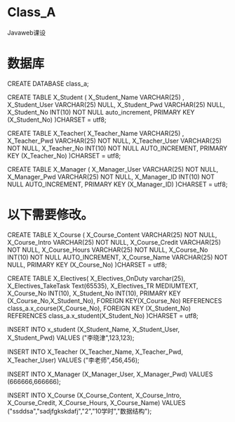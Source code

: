 # Class_A
Javaweb课设
# 数据库

CREATE DATABASE class_a;

CREATE TABLE X_Student (
  X_Student_Name VARCHAR(25) ,
  X_Student_User VARCHAR(25)  NULL,
  X_Student_Pwd  VARCHAR(25)  NULL,
  X_Student_No   INT(10) NOT NULL auto_increment,
  PRIMARY KEY (X_Student_No)
)CHARSET = utf8;

CREATE TABLE X_Teacher(
  X_Teacher_Name VARCHAR(25) ,
  X_Teacher_Pwd VARCHAR(25) NOT NULL,
  X_Teacher_User  VARCHAR(25) NOT NULL,
  X_Teacher_No   INT(10) NOT NULL AUTO_INCREMENT,
  PRIMARY KEY (X_Teacher_No)
)CHARSET = utf8;

CREATE TABLE X_Manager (
  X_Manager_User VARCHAR(25) NOT NULL,
  X_Manager_Pwd  VARCHAR(25) NOT NULL,
  X_Manager_ID   INT(10)  NOT NULL AUTO_INCREMENT,
  PRIMARY KEY (X_Manager_ID)
)CHARSET = utf8;
# 以下需要修改。
CREATE TABLE X_Course (
  X_Course_Content VARCHAR(25) NOT NULL,
  X_Course_Intro  VARCHAR(25) NOT NULL,
  X_Course_Credit VARCHAR(25) NOT NULL,
  X_Course_Hours VARCHAR(25) NOT NULL,
  X_Course_No INT(10) NOT NULL AUTO_INCREMENT,
  X_Course_Name VARCHAR(25) NOT NULL,
  PRIMARY KEY (X_Course_No)
)CHARSET = utf8;

CREATE TABLE X_Electives(
  X_Electives_OnDuty varchar(25),
  X_Electives_TakeTask Text(65535),
  X_Electives_TR MEDIUMTEXT,
  X_Course_No INT(10),
  X_Student_No INT(10),
  PRIMARY KEY (X_Course_No,X_Student_No),
  FOREIGN KEY(X_Course_No) REFERENCES class_a.x_course(X_Course_No),
  FOREIGN KEY (X_Student_No) REFERENCES class_a.x_student(X_Student_No)
)CHARSET = utf8;


INSERT INTO x_student (X_Student_Name, X_Student_User, X_Student_Pwd) VALUES ("李晓津",123,123);

INSERT INTO X_Teacher (X_Teacher_Name, X_Teacher_Pwd, X_Teacher_User) VALUES ("李老师",456,456);

INSERT INTO X_Manager (X_Manager_User, X_Manager_Pwd) VALUES (666666,666666);

INSERT INTO X_Course (X_Course_Content, X_Course_Intro, X_Course_Credit, X_Course_Hours, X_Course_Name) VALUES ("ssddsa","sadjfgkskdafj","2","10学时","数据结构");
